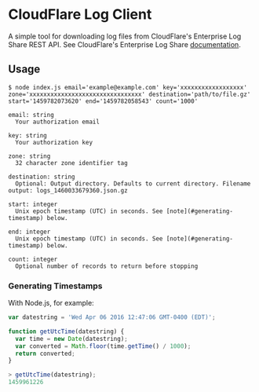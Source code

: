 # CloudFlare Log Client

A simple tool for downloading log files from CloudFlare's Enterprise Log Share REST API. See CloudFlare's Enterprise Log Share [documentation](https://support.cloudflare.com/hc/en-us/articles/216672448-Enterprise-Log-Share-REST-API).

## Usage

```
$ node index.js email='example@example.com' key='xxxxxxxxxxxxxxxxxx' zone='xxxxxxxxxxxxxxxxxxxxxxxxxxxxxxxx' destination='path/to/file.gz' start='1459782073620' end='1459782058543' count='1000'

email: string
  Your authorization email

key: string
  Your authorization key

zone: string
  32 character zone identifier tag

destination: string
  Optional: Output directory. Defaults to current directory. Filename output: logs_1460033679360.json.gz

start: integer
  Unix epoch timestamp (UTC) in seconds. See [note](#generating-timestamp) below.

end: integer
  Unix epoch timestamp (UTC) in seconds. See [note](#generating-timestamp) below.

count: integer
  Optional number of records to return before stopping

```

### Generating Timestamps

With Node.js, for example:

```js
var datestring = 'Wed Apr 06 2016 12:47:06 GMT-0400 (EDT)';

function getUtcTime(datestring) {
  var time = new Date(datestring);
  var converted = Math.floor(time.getTime() / 1000);
  return converted;
}

> getUtcTime(datestring);
1459961226

```

